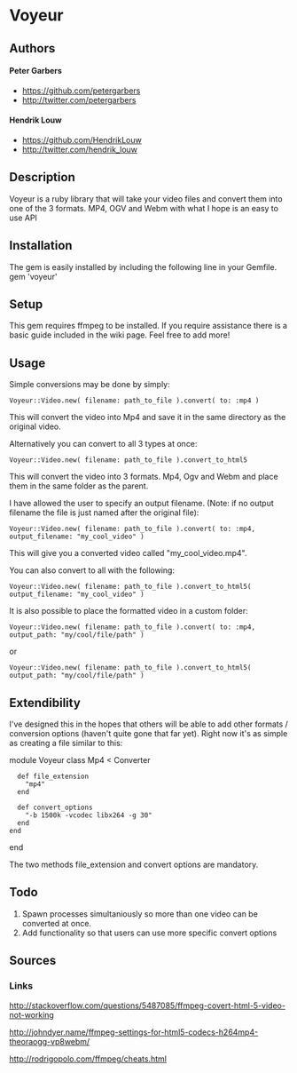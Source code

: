 # Voyeur

## Authors
#### Peter Garbers  
* https://github.com/petergarbers      
* http://twitter.com/petergarbers

#### Hendrik Louw
* https://github.com/HendrikLouw  
* http://twitter.com/hendrik_louw

## Description
Voyeur is a ruby library that will take your video files and convert
them into one of the 3 formats. MP4, OGV and Webm with what I hope is
an easy to use API

## Installation
The gem is easily installed by including the following line in your
Gemfile.
    gem 'voyeur'

## Setup
This gem requires ffmpeg to be installed. If you require assistance
there is a basic guide included in the wiki page. Feel free to add more!

## Usage
Simple conversions may be done by simply:

    Voyeur::Video.new( filename: path_to_file ).convert( to: :mp4 )
    
This will convert the video into Mp4 and save it in the same directory
as the original video.

Alternatively you can convert to all 3 types at once:

    Voyeur::Video.new( filename: path_to_file ).convert_to_html5
This will convert the video into 3 formats. Mp4, Ogv and Webm and place
them in the same folder as the parent.

I have allowed the user to specify an output filename. (Note: if no
output filename the file is just named after the original file):

    Voyeur::Video.new( filename: path_to_file ).convert( to: :mp4, output_filename: "my_cool_video" )

This will give you a converted video called "my_cool_video.mp4".

You can also convert to all with the following:

    Voyeur::Video.new( filename: path_to_file ).convert_to_html5( output_filename: "my_cool_video" )

It is also possible to place the formatted video in a custom folder:

    Voyeur::Video.new( filename: path_to_file ).convert( to: :mp4, output_path: "my/cool/file/path" )

or

    Voyeur::Video.new( filename: path_to_file ).convert_to_html5( output_path: "my/cool/file/path" )

## Extendibility

I've designed this in the hopes that others will be able to add
other formats / conversion options (haven't quite gone that far yet).
Right now it's as simple as creating a file similar to this:

  module Voyeur
    class Mp4 < Converter

      def file_extension
        "mp4"
      end

      def convert_options
        "-b 1500k -vcodec libx264 -g 30"
      end
    end
  end


The two methods file_extension and convert options are mandatory.

## Todo
1. Spawn processes simultaniously so more than one video can be converted
at once.
2. Add functionality so that users can use more specific convert
options


## Sources

### Links
http://stackoverflow.com/questions/5487085/ffmpeg-covert-html-5-video-not-working

http://johndyer.name/ffmpeg-settings-for-html5-codecs-h264mp4-theoraogg-vp8webm/

http://rodrigopolo.com/ffmpeg/cheats.html
